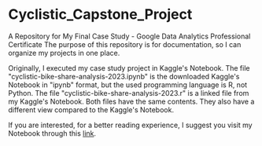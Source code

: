 # Cyclistic_Capstone_Project
A Repository for My Final Case Study - Google Data Analytics Professional Certificate
The purpose of this repository is for documentation, so I can organize my projects in one place.

Originally, I executed my case study project in Kaggle's Notebook.
The file "cyclistic-bike-share-analysis-2023.ipynb" is the downloaded Kaggle's Notebook in "ipynb" format, but the used programming language is R, not Python.
The file "cyclistic-bike-share-analysis-2023.r" is a linked file from my Kaggle's Notebook.
Both files have the same contents. They also have a different view compared to the Kaggle's Notebook. 

If you are interested, for a better reading experience, I suggest you visit my Notebook through this [link](https://www.kaggle.com/code/kurniawanabdurrouf/cyclistic-bike-share-analysis-2023).
